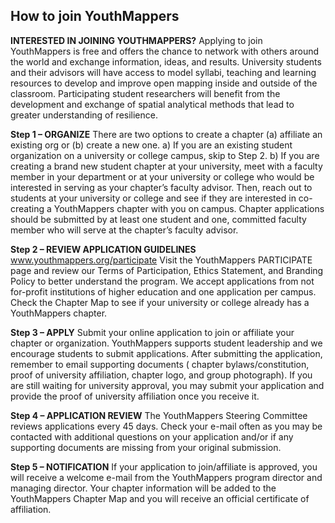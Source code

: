 <h2>How to join YouthMappers</h2>

**INTERESTED IN JOINING YOUTHMAPPERS?** Applying to join YouthMappers is free and offers the chance to network with others around the world and exchange information, ideas, and results. University students and their advisors will have access to model syllabi, teaching and learning resources to develop and improve open mapping inside and outside of the classroom. Participating student researchers will benefit from the development and exchange of spatial analytical methods that lead to greater understanding of resilience.

**Step 1 – ORGANIZE** There are two options to create a chapter (a) affiliate an existing org or (b) create a new one. a) If you are an existing student organization on a university or college campus, skip to Step 2. b) If you are creating a brand new student chapter at your university, meet with a faculty member in your department or at your university or college who would be interested in serving as your chapter’s faculty advisor. Then, reach out to students at your university or college and see if they are interested in co- creating a YouthMappers chapter with you on campus. Chapter applications should be submitted by at least one student and one, committed faculty member who will serve at the chapter’s faculty advisor. 

**Step 2 – REVIEW APPLICATION GUIDELINES** www.youthmappers.org/participate Visit the YouthMappers PARTICIPATE page and review our Terms of Participation, Ethics Statement, and Branding Policy to better understand the program. We accept applications from not for-profit institutions of higher education and one application per campus. Check the Chapter Map to see if your university or college already has a YouthMappers chapter. 

**Step 3 – APPLY** Submit your online application to join or affiliate your chapter or organization. YouthMappers supports student leadership and we encourage students to submit applications. After submitting the application, remember to email supporting documents ( chapter bylaws/constitution, proof of university affiliation, chapter logo, and group photograph). If you are still waiting for university approval, you may submit your application and provide the proof of university affiliation once you receive it. 

**Step 4 – APPLICATION REVIEW** The YouthMappers Steering Committee reviews applications every 45 days. Check your e-mail often as you may be contacted with additional questions on your application and/or if any supporting documents are missing from your original submission. 

**Step 5 – NOTIFICATION** If your application to join/affiliate is approved, you will receive a welcome e-mail from the YouthMappers program director and managing director. Your chapter information will be added to the YouthMappers Chapter Map and you will receive an official certificate of affiliation. 
